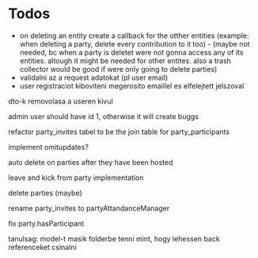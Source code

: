 # Todos
 - on deleting an entity create a callback for the otther entities (example: when deleting a party, delete every contribution to it too) - (maybe not needed, bc when a party is deletet were not gonna access any of its entities. altough it might be needed for other entites. also a trash collector would be good if were only going to delete parties)
 - validalni az a request adatokat (pl user email)
 - user registraciot kiboviteni megerosito emaillel es elfelejtett jelszoval


dto-k removolasa a useren kivul

admin user should have id 1, otherwise it will create buggs

refactor party_invites tabel to be the join table for party_participants

implement omitupdates?

auto delete on parties after they have been hosted

leave and kick from party implementation

delete parties (maybe)

rename party_invites to partyAttandanceManager

fix party.hasParticipant


tanulsag: model-t masik folderbe tenni mint, hogy lehessen back referenceket csinalni